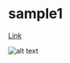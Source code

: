 # sample1

[Link](./Lab1)

![alt text](https://s3-us-west-2.amazonaws.com/reinvent2017content-abd313/architecture-overview-lab2.png)
